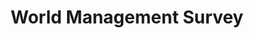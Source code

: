 ---
layout: default
citation: Bloom, Nicholas; Lemos, Renata; Sadun, Raffaella; Scur, Daniela; Van Reenen,
  John, 2021, "World Management Survey - Manufacturing", https://doi.org/10.7910/DVN/OY6CBK,
  Harvard Dataverse, V1, UNF:6:k5xYE9W6U534XDiWu3RjrA== [fileUNF]
contributors:
- Nick Bloom
- Renata Lemos
- Raffaella Sadun
- Daniela Scur
- John Van Reenen
cost: none
description: 'The World Management Survey is the first cross-country, cross-industry
  dataset built to measure the quality of management practices in establishments.
  The WMS is an interview-based evaluation tool that defines 18 key management practices,
  and scores them from 1 (“worst practice”) to 5 (“best practice”). The evaluation
  focuses on three key areas: First, monitoring: How well do organizations monitor
  what goes on inside the firm, and then use this information for continuous improvement?
  Second, targets: Do organizations set the right targets, track the right outcomes,
  and take appropriate action if the two are inconsistent? Third, incentives/people
  management: Are organizations promoting and rewarding employees based on performance,
  prioritizing careful hiring, and trying to keep their best employees? For more information
  about the dataset and to request access to the identified version of the dataset
  and for further variables, please visit the website https://worldmanagementsurvey.org/'
documentation: https://worldmanagementsurvey.org/
last_edit: Thu, 27 Jul 2023 08:58:28 GMT
location: https://dataverse.harvard.edu/dataset.xhtml?persistentId=doi:10.7910/DVN/OY6CBK
maintained_by: thomaz@worldmanagementsurvey.org
open_access: 'TRUE'
shortname: world_management
tags:
- management
terms_of_use: CC0 1.0
timeframe: 2002-2023
title: World Management Survey
uuid: baed5247-a1ce-487c-95ef-5c5f8fc7fe22
---